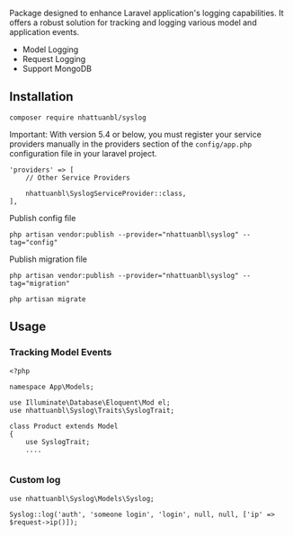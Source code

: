 Package designed to enhance Laravel application's logging capabilities. It offers a robust solution for tracking and logging various model and application events.
 - Model Logging
 - Request Logging
 - Support MongoDB
 
## Installation
```
composer require nhattuanbl/syslog
```
Important: With version 5.4 or below, you must register your service providers manually in the providers section of the `config/app.php` configuration file in your laravel project.

```
'providers' => [
    // Other Service Providers

    nhattuanbl\SyslogServiceProvider::class,
],
```

Publish config file
```
php artisan vendor:publish --provider="nhattuanbl\syslog" --tag="config"
```
Publish migration file
```
php artisan vendor:publish --provider="nhattuanbl\syslog" --tag="migration"
```
```
php artisan migrate
```
## Usage
### Tracking Model Events
```
<?php

namespace App\Models;

use Illuminate\Database\Eloquent\Mod el;
use nhattuanbl\Syslog\Traits\SyslogTrait;

class Product extends Model
{
    use SyslogTrait;
    ....
    
```
### Custom log
```
use nhattuanbl\Syslog\Models\Syslog;

Syslog::log('auth', 'someone login', 'login', null, null, ['ip' => $request->ip()]);
```
